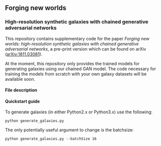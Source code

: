 ## Forging new worlds
### High-resolution synthetic galaxies with chained generative adversarial networks

This repository contains supplementary code for the paper _Forging new worlds: high-resolution synthetic galaxies with chained generative adversarial networks_, a pre-print version which can be found on arXiv ([arXiv:1811.03081](https://arxiv.org/abs/1811.03081)).

At the moment, this repository only provides the trained models for generating galaxies using our chained GAN model. The code necessary for training the models from scratch with your own galaxy datasets will be available soon.

#### File description

#### Quickstart guide

To generate galaxies (in either Python2.x or Python3.x) use the following:

```
python generate_galaxies.py
```

The only potentially useful argument to change is the batchsize:

```
python generate_galaxies.py --batchSize 16
```
